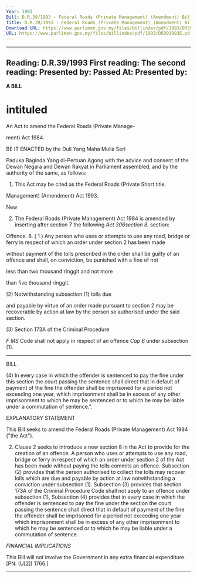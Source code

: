 ```yaml
---
Year: 1993
Bill: D.R.39/1993 - Federal Roads (Private Management) (Amendment) Bill 1993 (Passed)
Title: D.R.39/1993 - Federal Roads (Private Management) (Amendment) Bill 1993 (Passed)
Download URL: https://www.parlimen.gov.my/files/billindex/pdf/1993/DR391993E.pdf
URL: https://www.parlimen.gov.my/files/billindex/pdf/1993/DR391993E.pdf
---
```

---
Reading:
D.R.39/1993
First reading:
The second reading:
Presented by:
Passed At:
Presented by:
---

**A BILL**

# intituled

An Act to amend the Federal Roads (Private Manage-

ment) Act 1984.

BE IT ENACTED by the Duli Yang Maha Mulia Seri

Paduka Baginda Yang di-Pertuan Agong with the advice
and consent of the Dewan Negara and Dewan Rakyat in
Parliament assembled, and by the authority of the same,
as follows:

1. This Act may be cited as the Federal Roads (Private Short title.

Management) (Amendment) Act 1993.

New

2. The Federal Roads (Private Management) Act 1984
is amended by inserting after section 7 the following _Act 306section 8._
section:

Offence. 8. ( 1 ) Any person who uses or attempts to use
any road, bridge or ferry in respect of which
an order under section 2 has been made

without payment of the tolls prescribed in the
order shall be guilty of an offence and shall,
on conviction, be punished with a fine of not

less than two thousand ringgit and not more

than five thousand ringgit.

(2) Notwithstanding subsection (1) tolls due

and payable by virtue of an order made
pursuant to section 2 may be recoverable by
action at law by the person so authorised under
the said section.

(3) Section 173A of the Criminal Procedure

_F MS_ Code shall not apply in respect of an offence
_Cap 6_ under subsection (1).


-----

BILL

(4) In every case in which the offender is
sentenced to pay the fine under this section the
court passing the sentence shall direct that in
default of payment of the fine the offender
shall be imprisoned for a period not exceeding
one year, which imprisonment shall be in
excess of any other imprisonment to which he
may be sentenced or to which he may be liable
under a commutation of sentence.".

EXPLANATORY STATEMENT

This Bill seeks to amend the Federal Roads (Private Management)
Act 1984 ("the Act").

2. Clause 2 seeks to introduce a new section 8 in the Act to
provide for the creation of an offence. A person who uses or
attempts to use any road, bridge or ferry in respect of which an
order under section 2 of the Act has been made without paying the
tolls commits an offence. Subsection (2) provides that the person
authorised to collect the tolls may recover lolls which are due and
payable by action at law notwithstanding a conviction under
subsection (1). Subsection (3) provides that section 173A of the
Criminal Procedure Code shall not apply to an offence under
subsection (1), Subsection (4) provides that in every case in which
the offender is sentenced to pay the fine under the section the court
passing the sentence shall direct that in default of payment of the
fine the offender shall be imprisoned for a period not exceeding
one year which imprisonment shall be in excess of any other
imprisonment to which he may be sentenced or to which he may
be liable under a commutation of sentence.

_FINANCIAL_ _IMPLICATIONS_

This Bill will not involve the Government in any extra financial
expenditure. [PN. (U[2]) 1766.]


-----

